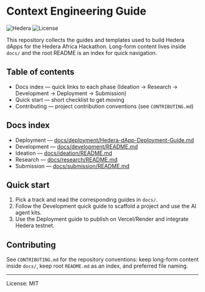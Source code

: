 # Context Engineering Guide

![Hedera](https://img.shields.io/badge/Hedera-00A3E0?style=flat-square&logo=hedera&logoColor=white) ![License](https://img.shields.io/badge/License-MIT-green.svg?style=flat-square)

This repository collects the guides and templates used to build Hedera dApps for the Hedera Africa Hackathon. Long-form content lives inside `docs/` and the root README is an index for quick navigation.

## Table of contents

- Docs index — quick links to each phase (Ideation → Research → Development → Deployment → Submission)
- Quick start — short checklist to get moving
- Contributing — project contribution conventions (see `CONTRIBUTING.md`)

## Docs index

- Deployment — [docs/deployment/Hedera-dApp-Deployment-Guide.md](docs/deployment/Hedera-dApp-Deployment-Guide.md)
- Development — [docs/development/README.md](docs/development/README.md)
- Ideation — [docs/ideation/README.md](docs/ideation/README.md)
- Research — [docs/research/README.md](docs/research/README.md)
- Submission — [docs/submission/README.md](docs/submission/README.md)

## Quick start

1. Pick a track and read the corresponding guides in `docs/`.
2. Follow the Development quick guide to scaffold a project and use the AI agent kits.
3. Use the Deployment guide to publish on Vercel/Render and integrate Hedera testnet.

## Contributing

See `CONTRIBUTING.md` for the repository conventions: keep long-form content inside `docs/`, keep root `README.md` as an index, and preferred file naming.

---

License: MIT